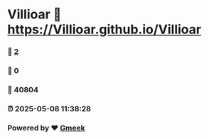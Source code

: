 # Villioar :link: https://Villioar.github.io/Villioar 
### :page_facing_up: [2](https://Villioar.github.io/Villioar/tag.html) 
### :speech_balloon: 0 
### :hibiscus: 40804 
### :alarm_clock: 2025-05-08 11:38:28 
### Powered by :heart: [Gmeek](https://github.com/Meekdai/Gmeek)
